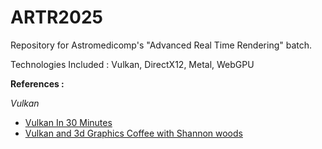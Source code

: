 # ARTR2025

Repository for Astromedicomp's "Advanced Real Time Rendering" batch.

Technologies Included : Vulkan, DirectX12, Metal, WebGPU


**References :**

*Vulkan*
- [Vulkan In 30 Minutes](https://renderdoc.org/vulkan-in-30-minutes.html)
- [Vulkan and 3d Graphics Coffee with Shannon woods](https://developers.googleblog.com/en/learn-about-vulkan-and-3d-graphics-coffee-with-shannon-woods/)